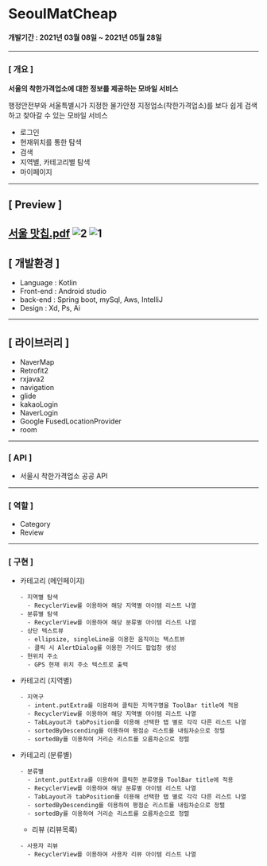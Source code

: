 # SeoulMatCheap
#### 개발기간 : 2021년 03월 08일 ~ 2021년 05월 28일
---
### [ 개요 ]

**서울의 착한가격업소에 대한 정보를 제공하는 모바일 서비스**

행정안전부와 서울특별시가 지정한 물가안정 지정업소(착한가격업소)를
보다 쉽게 검색하고 찾아갈 수 있는 모바일 서비스
* 로그인
* 현재위치를 통한 탐색
* 검색
* 지역별, 카테고리별 탐색
* 마이페이지
---
## [ Preview ]
[서울 맛칩.pdf](https://github.com/KHJ-11/projectSeoulMatCheap/blob/main/%EC%84%9C%EC%9A%B8%EB%A7%9B%EC%B9%A9.pdf)
![2](https://user-images.githubusercontent.com/72050086/130629444-1d13a4d1-cf4e-41fd-8939-9096b2bd534a.PNG)
![1](https://user-images.githubusercontent.com/72050086/130629437-62ce8f4c-3e2e-4a7f-a045-ae975061bc18.PNG)
---
## [ 개발환경 ]
* Language : Kotlin
* Front-end : Android studio
* back-end : Spring boot, mySql, Aws, IntelliJ
* Design : Xd, Ps, Ai
---
## [ 라이브러리 ]
* NaverMap
* Retrofit2
* rxjava2
* navigation
* glide
* kakaoLogin
* NaverLogin
* Google FusedLocationProvider
* room
--- 
### [ API ]
* 서울시 착한가격업소 공공 API
---
### [ 역할 ]
* Category
* Review
---
### [ 구현 ]
* 카테고리 (메인페이지)
  
  ```
  - 지역별 탐색
    - RecyclerView를 이용하여 해당 지역별 아이템 리스트 나열
  - 분류별 탐색
    - RecyclerView를 이용하여 해당 분류별 아이템 리스트 나열
  - 상단 텍스트뷰
    - ellipsize, singleLine을 이용한 움직이는 텍스트뷰
    - 클릭 시 AlertDialog를 이용한 가이드 팝업창 생성
  - 현위치 주소
    - GPS 현재 위치 주소 텍스트로 출력
  ```

* 카테고리 (지역별)
  
  ```
  - 지역구
    - intent.putExtra를 이용하여 클릭한 지역구명을 ToolBar title에 적용
    - RecyclerView를 이용하여 해당 지역별 아이템 리스트 나열
    - TabLayout과 tabPosition를 이용해 선택한 탭 별로 각각 다른 리스트 나열
    - sortedByDescending를 이용하여 평점순 리스트를 내림차순으로 정렬
    - sortedBy를 이용하여 거리순 리스트를 오름차순으로 정렬
  ```

* 카테고리 (분류별)

  ```
  - 분류별
    - intent.putExtra를 이용하여 클릭한 분류명을 ToolBar title에 적용
    - RecyclerView를 이용하여 해당 분류별 아이템 리스트 나열
    - TabLayout과 tabPosition를 이용해 선택한 탭 별로 각각 다른 리스트 나열
    - sortedByDescending를 이용하여 평점순 리스트를 내림차순으로 정렬
    - sortedBy를 이용하여 거리순 리스트를 오름차순으로 정렬
  ```
  
  * 리뷰 (리뷰목록)

  ```
  - 사용자 리뷰
    - RecyclerView를 이용하여 사용자 리뷰 아이템 리스트 나열
  ```
